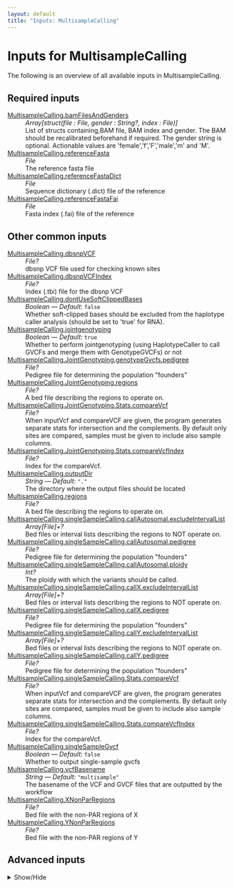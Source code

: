 ```yaml
---
layout: default
title: "Inputs: MultisampleCalling"
---
```


# Inputs for MultisampleCalling

The following is an overview of all available inputs in
MultisampleCalling.


## Required inputs
<dl>
<dt id="MultisampleCalling.bamFilesAndGenders"><a href="#MultisampleCalling.bamFilesAndGenders">MultisampleCalling.bamFilesAndGenders</a></dt>
<dd>
    <i>Array[struct(file : File, gender : String?, index : File)] </i><br />
    List of structs containing,BAM file, BAM index and gender. The BAM should be recalibrated beforehand if required. The gender string is optional. Actionable values are 'female','f','F','male','m' and 'M'.
</dd>
<dt id="MultisampleCalling.referenceFasta"><a href="#MultisampleCalling.referenceFasta">MultisampleCalling.referenceFasta</a></dt>
<dd>
    <i>File </i><br />
    The reference fasta file
</dd>
<dt id="MultisampleCalling.referenceFastaDict"><a href="#MultisampleCalling.referenceFastaDict">MultisampleCalling.referenceFastaDict</a></dt>
<dd>
    <i>File </i><br />
    Sequence dictionary (.dict) file of the reference
</dd>
<dt id="MultisampleCalling.referenceFastaFai"><a href="#MultisampleCalling.referenceFastaFai">MultisampleCalling.referenceFastaFai</a></dt>
<dd>
    <i>File </i><br />
    Fasta index (.fai) file of the reference
</dd>
</dl>

## Other common inputs
<dl>
<dt id="MultisampleCalling.dbsnpVCF"><a href="#MultisampleCalling.dbsnpVCF">MultisampleCalling.dbsnpVCF</a></dt>
<dd>
    <i>File? </i><br />
    dbsnp VCF file used for checking known sites
</dd>
<dt id="MultisampleCalling.dbsnpVCFIndex"><a href="#MultisampleCalling.dbsnpVCFIndex">MultisampleCalling.dbsnpVCFIndex</a></dt>
<dd>
    <i>File? </i><br />
    Index (.tbi) file for the dbsnp VCF
</dd>
<dt id="MultisampleCalling.dontUseSoftClippedBases"><a href="#MultisampleCalling.dontUseSoftClippedBases">MultisampleCalling.dontUseSoftClippedBases</a></dt>
<dd>
    <i>Boolean </i><i>&mdash; Default:</i> <code>false</code><br />
    Whether soft-clipped bases should be excluded from the haplotype caller analysis (should be set to 'true' for RNA).
</dd>
<dt id="MultisampleCalling.jointgenotyping"><a href="#MultisampleCalling.jointgenotyping">MultisampleCalling.jointgenotyping</a></dt>
<dd>
    <i>Boolean </i><i>&mdash; Default:</i> <code>true</code><br />
    Whether to perform jointgenotyping (using HaplotypeCaller to call GVCFs and merge them with GenotypeGVCFs) or not
</dd>
<dt id="MultisampleCalling.JointGenotyping.genotypeGvcfs.pedigree"><a href="#MultisampleCalling.JointGenotyping.genotypeGvcfs.pedigree">MultisampleCalling.JointGenotyping.genotypeGvcfs.pedigree</a></dt>
<dd>
    <i>File? </i><br />
    Pedigree file for determining the population "founders"
</dd>
<dt id="MultisampleCalling.JointGenotyping.regions"><a href="#MultisampleCalling.JointGenotyping.regions">MultisampleCalling.JointGenotyping.regions</a></dt>
<dd>
    <i>File? </i><br />
    A bed file describing the regions to operate on.
</dd>
<dt id="MultisampleCalling.JointGenotyping.Stats.compareVcf"><a href="#MultisampleCalling.JointGenotyping.Stats.compareVcf">MultisampleCalling.JointGenotyping.Stats.compareVcf</a></dt>
<dd>
    <i>File? </i><br />
    When inputVcf and compareVCF are given, the program generates separate stats for intersection and the complements. By default only sites are compared, samples must be given to include also sample columns.
</dd>
<dt id="MultisampleCalling.JointGenotyping.Stats.compareVcfIndex"><a href="#MultisampleCalling.JointGenotyping.Stats.compareVcfIndex">MultisampleCalling.JointGenotyping.Stats.compareVcfIndex</a></dt>
<dd>
    <i>File? </i><br />
    Index for the compareVcf.
</dd>
<dt id="MultisampleCalling.outputDir"><a href="#MultisampleCalling.outputDir">MultisampleCalling.outputDir</a></dt>
<dd>
    <i>String </i><i>&mdash; Default:</i> <code>"."</code><br />
    The directory where the output files should be located
</dd>
<dt id="MultisampleCalling.regions"><a href="#MultisampleCalling.regions">MultisampleCalling.regions</a></dt>
<dd>
    <i>File? </i><br />
    A bed file describing the regions to operate on.
</dd>
<dt id="MultisampleCalling.singleSampleCalling.callAutosomal.excludeIntervalList"><a href="#MultisampleCalling.singleSampleCalling.callAutosomal.excludeIntervalList">MultisampleCalling.singleSampleCalling.callAutosomal.excludeIntervalList</a></dt>
<dd>
    <i>Array[File]+? </i><br />
    Bed files or interval lists describing the regions to NOT operate on.
</dd>
<dt id="MultisampleCalling.singleSampleCalling.callAutosomal.pedigree"><a href="#MultisampleCalling.singleSampleCalling.callAutosomal.pedigree">MultisampleCalling.singleSampleCalling.callAutosomal.pedigree</a></dt>
<dd>
    <i>File? </i><br />
    Pedigree file for determining the population "founders"
</dd>
<dt id="MultisampleCalling.singleSampleCalling.callAutosomal.ploidy"><a href="#MultisampleCalling.singleSampleCalling.callAutosomal.ploidy">MultisampleCalling.singleSampleCalling.callAutosomal.ploidy</a></dt>
<dd>
    <i>Int? </i><br />
    The ploidy with which the variants should be called.
</dd>
<dt id="MultisampleCalling.singleSampleCalling.callX.excludeIntervalList"><a href="#MultisampleCalling.singleSampleCalling.callX.excludeIntervalList">MultisampleCalling.singleSampleCalling.callX.excludeIntervalList</a></dt>
<dd>
    <i>Array[File]+? </i><br />
    Bed files or interval lists describing the regions to NOT operate on.
</dd>
<dt id="MultisampleCalling.singleSampleCalling.callX.pedigree"><a href="#MultisampleCalling.singleSampleCalling.callX.pedigree">MultisampleCalling.singleSampleCalling.callX.pedigree</a></dt>
<dd>
    <i>File? </i><br />
    Pedigree file for determining the population "founders"
</dd>
<dt id="MultisampleCalling.singleSampleCalling.callY.excludeIntervalList"><a href="#MultisampleCalling.singleSampleCalling.callY.excludeIntervalList">MultisampleCalling.singleSampleCalling.callY.excludeIntervalList</a></dt>
<dd>
    <i>Array[File]+? </i><br />
    Bed files or interval lists describing the regions to NOT operate on.
</dd>
<dt id="MultisampleCalling.singleSampleCalling.callY.pedigree"><a href="#MultisampleCalling.singleSampleCalling.callY.pedigree">MultisampleCalling.singleSampleCalling.callY.pedigree</a></dt>
<dd>
    <i>File? </i><br />
    Pedigree file for determining the population "founders"
</dd>
<dt id="MultisampleCalling.singleSampleCalling.Stats.compareVcf"><a href="#MultisampleCalling.singleSampleCalling.Stats.compareVcf">MultisampleCalling.singleSampleCalling.Stats.compareVcf</a></dt>
<dd>
    <i>File? </i><br />
    When inputVcf and compareVCF are given, the program generates separate stats for intersection and the complements. By default only sites are compared, samples must be given to include also sample columns.
</dd>
<dt id="MultisampleCalling.singleSampleCalling.Stats.compareVcfIndex"><a href="#MultisampleCalling.singleSampleCalling.Stats.compareVcfIndex">MultisampleCalling.singleSampleCalling.Stats.compareVcfIndex</a></dt>
<dd>
    <i>File? </i><br />
    Index for the compareVcf.
</dd>
<dt id="MultisampleCalling.singleSampleGvcf"><a href="#MultisampleCalling.singleSampleGvcf">MultisampleCalling.singleSampleGvcf</a></dt>
<dd>
    <i>Boolean </i><i>&mdash; Default:</i> <code>false</code><br />
    Whether to output single-sample gvcfs
</dd>
<dt id="MultisampleCalling.vcfBasename"><a href="#MultisampleCalling.vcfBasename">MultisampleCalling.vcfBasename</a></dt>
<dd>
    <i>String </i><i>&mdash; Default:</i> <code>"multisample"</code><br />
    The basename of the VCF and GVCF files that are outputted by the workflow
</dd>
<dt id="MultisampleCalling.XNonParRegions"><a href="#MultisampleCalling.XNonParRegions">MultisampleCalling.XNonParRegions</a></dt>
<dd>
    <i>File? </i><br />
    Bed file with the non-PAR regions of X
</dd>
<dt id="MultisampleCalling.YNonParRegions"><a href="#MultisampleCalling.YNonParRegions">MultisampleCalling.YNonParRegions</a></dt>
<dd>
    <i>File? </i><br />
    Bed file with the non-PAR regions of Y
</dd>
</dl>

## Advanced inputs
<details>
<summary> Show/Hide </summary>
<dl>
<dt id="MultisampleCalling.calculateRegions.intersectAutosomalRegions.memory"><a href="#MultisampleCalling.calculateRegions.intersectAutosomalRegions.memory">MultisampleCalling.calculateRegions.intersectAutosomalRegions.memory</a></dt>
<dd>
    <i>String </i><i>&mdash; Default:</i> <code>"~{512 + ceil(size([regionsA, regionsB],"M"))}M"</code><br />
    The amount of memory needed for the job.
</dd>
<dt id="MultisampleCalling.calculateRegions.intersectAutosomalRegions.timeMinutes"><a href="#MultisampleCalling.calculateRegions.intersectAutosomalRegions.timeMinutes">MultisampleCalling.calculateRegions.intersectAutosomalRegions.timeMinutes</a></dt>
<dd>
    <i>Int </i><i>&mdash; Default:</i> <code>1 + ceil(size([regionsA, regionsB],"G"))</code><br />
    The maximum amount of time the job will run in minutes.
</dd>
<dt id="MultisampleCalling.calculateRegions.intersectX.memory"><a href="#MultisampleCalling.calculateRegions.intersectX.memory">MultisampleCalling.calculateRegions.intersectX.memory</a></dt>
<dd>
    <i>String </i><i>&mdash; Default:</i> <code>"~{512 + ceil(size([regionsA, regionsB],"M"))}M"</code><br />
    The amount of memory needed for the job.
</dd>
<dt id="MultisampleCalling.calculateRegions.intersectX.timeMinutes"><a href="#MultisampleCalling.calculateRegions.intersectX.timeMinutes">MultisampleCalling.calculateRegions.intersectX.timeMinutes</a></dt>
<dd>
    <i>Int </i><i>&mdash; Default:</i> <code>1 + ceil(size([regionsA, regionsB],"G"))</code><br />
    The maximum amount of time the job will run in minutes.
</dd>
<dt id="MultisampleCalling.calculateRegions.intersectY.memory"><a href="#MultisampleCalling.calculateRegions.intersectY.memory">MultisampleCalling.calculateRegions.intersectY.memory</a></dt>
<dd>
    <i>String </i><i>&mdash; Default:</i> <code>"~{512 + ceil(size([regionsA, regionsB],"M"))}M"</code><br />
    The amount of memory needed for the job.
</dd>
<dt id="MultisampleCalling.calculateRegions.intersectY.timeMinutes"><a href="#MultisampleCalling.calculateRegions.intersectY.timeMinutes">MultisampleCalling.calculateRegions.intersectY.timeMinutes</a></dt>
<dd>
    <i>Int </i><i>&mdash; Default:</i> <code>1 + ceil(size([regionsA, regionsB],"G"))</code><br />
    The maximum amount of time the job will run in minutes.
</dd>
<dt id="MultisampleCalling.calculateRegions.inverseBed.memory"><a href="#MultisampleCalling.calculateRegions.inverseBed.memory">MultisampleCalling.calculateRegions.inverseBed.memory</a></dt>
<dd>
    <i>String </i><i>&mdash; Default:</i> <code>"~{512 + ceil(size([inputBed, faidx],"M"))}M"</code><br />
    The amount of memory needed for the job.
</dd>
<dt id="MultisampleCalling.calculateRegions.inverseBed.timeMinutes"><a href="#MultisampleCalling.calculateRegions.inverseBed.timeMinutes">MultisampleCalling.calculateRegions.inverseBed.timeMinutes</a></dt>
<dd>
    <i>Int </i><i>&mdash; Default:</i> <code>1 + ceil(size([inputBed, faidx],"G"))</code><br />
    The maximum amount of time the job will run in minutes.
</dd>
<dt id="MultisampleCalling.calculateRegions.mergeBeds.memory"><a href="#MultisampleCalling.calculateRegions.mergeBeds.memory">MultisampleCalling.calculateRegions.mergeBeds.memory</a></dt>
<dd>
    <i>String </i><i>&mdash; Default:</i> <code>"~{512 + ceil(size(bedFiles,"M"))}M"</code><br />
    The amount of memory needed for the job.
</dd>
<dt id="MultisampleCalling.calculateRegions.mergeBeds.outputBed"><a href="#MultisampleCalling.calculateRegions.mergeBeds.outputBed">MultisampleCalling.calculateRegions.mergeBeds.outputBed</a></dt>
<dd>
    <i>String </i><i>&mdash; Default:</i> <code>"merged.bed"</code><br />
    The path to write the output to.
</dd>
<dt id="MultisampleCalling.calculateRegions.mergeBeds.timeMinutes"><a href="#MultisampleCalling.calculateRegions.mergeBeds.timeMinutes">MultisampleCalling.calculateRegions.mergeBeds.timeMinutes</a></dt>
<dd>
    <i>Int </i><i>&mdash; Default:</i> <code>1 + ceil(size(bedFiles,"G"))</code><br />
    The maximum amount of time the job will run in minutes.
</dd>
<dt id="MultisampleCalling.calculateRegions.scatterAutosomalRegions.memory"><a href="#MultisampleCalling.calculateRegions.scatterAutosomalRegions.memory">MultisampleCalling.calculateRegions.scatterAutosomalRegions.memory</a></dt>
<dd>
    <i>String </i><i>&mdash; Default:</i> <code>"256M"</code><br />
    The amount of memory this job will use.
</dd>
<dt id="MultisampleCalling.calculateRegions.scatterAutosomalRegions.prefix"><a href="#MultisampleCalling.calculateRegions.scatterAutosomalRegions.prefix">MultisampleCalling.calculateRegions.scatterAutosomalRegions.prefix</a></dt>
<dd>
    <i>String </i><i>&mdash; Default:</i> <code>"scatters/scatter-"</code><br />
    The prefix of the ouput files. Output will be named like: <PREFIX><N>.bed, in which N is an incrementing number. Default 'scatter-'.
</dd>
<dt id="MultisampleCalling.calculateRegions.scatterAutosomalRegions.splitContigs"><a href="#MultisampleCalling.calculateRegions.scatterAutosomalRegions.splitContigs">MultisampleCalling.calculateRegions.scatterAutosomalRegions.splitContigs</a></dt>
<dd>
    <i>Boolean </i><i>&mdash; Default:</i> <code>false</code><br />
    If set, contigs are allowed to be split up over multiple files.
</dd>
<dt id="MultisampleCalling.calculateRegions.scatterAutosomalRegions.timeMinutes"><a href="#MultisampleCalling.calculateRegions.scatterAutosomalRegions.timeMinutes">MultisampleCalling.calculateRegions.scatterAutosomalRegions.timeMinutes</a></dt>
<dd>
    <i>Int </i><i>&mdash; Default:</i> <code>2</code><br />
    The maximum amount of time the job will run in minutes.
</dd>
<dt id="MultisampleCalling.dockerImages"><a href="#MultisampleCalling.dockerImages">MultisampleCalling.dockerImages</a></dt>
<dd>
    <i>Map[String,String] </i><i>&mdash; Default:</i> <code>{"bedtools": "quay.io/biocontainers/bedtools:2.23.0--hdbcaa40_3", "picard": "quay.io/biocontainers/picard:2.23.2--0", "gatk4": "quay.io/biocontainers/gatk4:4.1.8.0--py38h37ae868_0", "chunked-scatter": "quay.io/biocontainers/chunked-scatter:1.0.0--py_0", "bcftools": "quay.io/biocontainers/bcftools:1.10.2--h4f4756c_2"}</code><br />
    specify which docker images should be used for running this pipeline
</dd>
<dt id="MultisampleCalling.JointGenotyping.gatherGvcfs.intervals"><a href="#MultisampleCalling.JointGenotyping.gatherGvcfs.intervals">MultisampleCalling.JointGenotyping.gatherGvcfs.intervals</a></dt>
<dd>
    <i>Array[File] </i><i>&mdash; Default:</i> <code>[]</code><br />
    Bed files or interval lists describing the regions to operate on.
</dd>
<dt id="MultisampleCalling.JointGenotyping.gatherGvcfs.javaXmx"><a href="#MultisampleCalling.JointGenotyping.gatherGvcfs.javaXmx">MultisampleCalling.JointGenotyping.gatherGvcfs.javaXmx</a></dt>
<dd>
    <i>String </i><i>&mdash; Default:</i> <code>"4G"</code><br />
    The maximum memory available to the program. Should be lower than `memory` to accommodate JVM overhead.
</dd>
<dt id="MultisampleCalling.JointGenotyping.gatherGvcfs.memory"><a href="#MultisampleCalling.JointGenotyping.gatherGvcfs.memory">MultisampleCalling.JointGenotyping.gatherGvcfs.memory</a></dt>
<dd>
    <i>String </i><i>&mdash; Default:</i> <code>"5G"</code><br />
    The amount of memory this job will use.
</dd>
<dt id="MultisampleCalling.JointGenotyping.gatherGvcfs.timeMinutes"><a href="#MultisampleCalling.JointGenotyping.gatherGvcfs.timeMinutes">MultisampleCalling.JointGenotyping.gatherGvcfs.timeMinutes</a></dt>
<dd>
    <i>Int </i><i>&mdash; Default:</i> <code>1 + ceil((size(gvcfFiles,"G") * 8))</code><br />
    The maximum amount of time the job will run in minutes.
</dd>
<dt id="MultisampleCalling.JointGenotyping.gatherVcfs.compressionLevel"><a href="#MultisampleCalling.JointGenotyping.gatherVcfs.compressionLevel">MultisampleCalling.JointGenotyping.gatherVcfs.compressionLevel</a></dt>
<dd>
    <i>Int </i><i>&mdash; Default:</i> <code>1</code><br />
    The compression level at which the BAM files are written
</dd>
<dt id="MultisampleCalling.JointGenotyping.gatherVcfs.javaXmx"><a href="#MultisampleCalling.JointGenotyping.gatherVcfs.javaXmx">MultisampleCalling.JointGenotyping.gatherVcfs.javaXmx</a></dt>
<dd>
    <i>String </i><i>&mdash; Default:</i> <code>"4G"</code><br />
    The maximum memory available to the program. Should be lower than `memory` to accommodate JVM overhead.
</dd>
<dt id="MultisampleCalling.JointGenotyping.gatherVcfs.memory"><a href="#MultisampleCalling.JointGenotyping.gatherVcfs.memory">MultisampleCalling.JointGenotyping.gatherVcfs.memory</a></dt>
<dd>
    <i>String </i><i>&mdash; Default:</i> <code>"5G"</code><br />
    The amount of memory this job will use.
</dd>
<dt id="MultisampleCalling.JointGenotyping.gatherVcfs.timeMinutes"><a href="#MultisampleCalling.JointGenotyping.gatherVcfs.timeMinutes">MultisampleCalling.JointGenotyping.gatherVcfs.timeMinutes</a></dt>
<dd>
    <i>Int </i><i>&mdash; Default:</i> <code>1 + ceil(size(inputVCFs,"G")) * 2</code><br />
    The maximum amount of time the job will run in minutes.
</dd>
<dt id="MultisampleCalling.JointGenotyping.gatherVcfs.useJdkDeflater"><a href="#MultisampleCalling.JointGenotyping.gatherVcfs.useJdkDeflater">MultisampleCalling.JointGenotyping.gatherVcfs.useJdkDeflater</a></dt>
<dd>
    <i>Boolean </i><i>&mdash; Default:</i> <code>true</code><br />
    True, uses the java deflator to compress the BAM files. False uses the optimized intel deflater.
</dd>
<dt id="MultisampleCalling.JointGenotyping.gatherVcfs.useJdkInflater"><a href="#MultisampleCalling.JointGenotyping.gatherVcfs.useJdkInflater">MultisampleCalling.JointGenotyping.gatherVcfs.useJdkInflater</a></dt>
<dd>
    <i>Boolean </i><i>&mdash; Default:</i> <code>true</code><br />
    True, uses the java inflater. False, uses the optimized intel inflater.
</dd>
<dt id="MultisampleCalling.JointGenotyping.genotypeGvcfs.annotationGroups"><a href="#MultisampleCalling.JointGenotyping.genotypeGvcfs.annotationGroups">MultisampleCalling.JointGenotyping.genotypeGvcfs.annotationGroups</a></dt>
<dd>
    <i>Array[String] </i><i>&mdash; Default:</i> <code>["StandardAnnotation"]</code><br />
    Which annotation groups will be used for the annotation
</dd>
<dt id="MultisampleCalling.JointGenotyping.genotypeGvcfs.javaXmx"><a href="#MultisampleCalling.JointGenotyping.genotypeGvcfs.javaXmx">MultisampleCalling.JointGenotyping.genotypeGvcfs.javaXmx</a></dt>
<dd>
    <i>String </i><i>&mdash; Default:</i> <code>"6G"</code><br />
    The maximum memory available to the program. Should be lower than `memory` to accommodate JVM overhead.
</dd>
<dt id="MultisampleCalling.JointGenotyping.genotypeGvcfs.memory"><a href="#MultisampleCalling.JointGenotyping.genotypeGvcfs.memory">MultisampleCalling.JointGenotyping.genotypeGvcfs.memory</a></dt>
<dd>
    <i>String </i><i>&mdash; Default:</i> <code>"7G"</code><br />
    The amount of memory this job will use.
</dd>
<dt id="MultisampleCalling.JointGenotyping.genotypeGvcfs.timeMinutes"><a href="#MultisampleCalling.JointGenotyping.genotypeGvcfs.timeMinutes">MultisampleCalling.JointGenotyping.genotypeGvcfs.timeMinutes</a></dt>
<dd>
    <i>Int </i><i>&mdash; Default:</i> <code>120</code><br />
    The maximum amount of time the job will run in minutes.
</dd>
<dt id="MultisampleCalling.JointGenotyping.sampleIds"><a href="#MultisampleCalling.JointGenotyping.sampleIds">MultisampleCalling.JointGenotyping.sampleIds</a></dt>
<dd>
    <i>Array[String] </i><i>&mdash; Default:</i> <code>[]</code><br />
    Sample IDs which should be analysed by the stats tools.
</dd>
<dt id="MultisampleCalling.JointGenotyping.scatterRegions.memory"><a href="#MultisampleCalling.JointGenotyping.scatterRegions.memory">MultisampleCalling.JointGenotyping.scatterRegions.memory</a></dt>
<dd>
    <i>String </i><i>&mdash; Default:</i> <code>"256M"</code><br />
    The amount of memory this job will use.
</dd>
<dt id="MultisampleCalling.JointGenotyping.scatterRegions.prefix"><a href="#MultisampleCalling.JointGenotyping.scatterRegions.prefix">MultisampleCalling.JointGenotyping.scatterRegions.prefix</a></dt>
<dd>
    <i>String </i><i>&mdash; Default:</i> <code>"scatters/scatter-"</code><br />
    The prefix of the ouput files. Output will be named like: <PREFIX><N>.bed, in which N is an incrementing number. Default 'scatter-'.
</dd>
<dt id="MultisampleCalling.JointGenotyping.scatterRegions.splitContigs"><a href="#MultisampleCalling.JointGenotyping.scatterRegions.splitContigs">MultisampleCalling.JointGenotyping.scatterRegions.splitContigs</a></dt>
<dd>
    <i>Boolean </i><i>&mdash; Default:</i> <code>false</code><br />
    If set, contigs are allowed to be split up over multiple files.
</dd>
<dt id="MultisampleCalling.JointGenotyping.scatterRegions.timeMinutes"><a href="#MultisampleCalling.JointGenotyping.scatterRegions.timeMinutes">MultisampleCalling.JointGenotyping.scatterRegions.timeMinutes</a></dt>
<dd>
    <i>Int </i><i>&mdash; Default:</i> <code>2</code><br />
    The maximum amount of time the job will run in minutes.
</dd>
<dt id="MultisampleCalling.JointGenotyping.Stats.afBins"><a href="#MultisampleCalling.JointGenotyping.Stats.afBins">MultisampleCalling.JointGenotyping.Stats.afBins</a></dt>
<dd>
    <i>String? </i><br />
    Allele frequency bins, a list (0.1,0.5,1) or a file (0.1
0.5
1).
</dd>
<dt id="MultisampleCalling.JointGenotyping.Stats.applyFilters"><a href="#MultisampleCalling.JointGenotyping.Stats.applyFilters">MultisampleCalling.JointGenotyping.Stats.applyFilters</a></dt>
<dd>
    <i>String? </i><br />
    Require at least one of the listed FILTER strings (e.g. "PASS,.").
</dd>
<dt id="MultisampleCalling.JointGenotyping.Stats.collapse"><a href="#MultisampleCalling.JointGenotyping.Stats.collapse">MultisampleCalling.JointGenotyping.Stats.collapse</a></dt>
<dd>
    <i>String? </i><br />
    Treat as identical records with <snps|indels|both|all|some|none>, see man page for details.
</dd>
<dt id="MultisampleCalling.JointGenotyping.Stats.depth"><a href="#MultisampleCalling.JointGenotyping.Stats.depth">MultisampleCalling.JointGenotyping.Stats.depth</a></dt>
<dd>
    <i>String? </i><br />
    Depth distribution: min,max,bin size [0,500,1].
</dd>
<dt id="MultisampleCalling.JointGenotyping.Stats.exclude"><a href="#MultisampleCalling.JointGenotyping.Stats.exclude">MultisampleCalling.JointGenotyping.Stats.exclude</a></dt>
<dd>
    <i>String? </i><br />
    Exclude sites for which the expression is true (see man page for details).
</dd>
<dt id="MultisampleCalling.JointGenotyping.Stats.exons"><a href="#MultisampleCalling.JointGenotyping.Stats.exons">MultisampleCalling.JointGenotyping.Stats.exons</a></dt>
<dd>
    <i>File? </i><br />
    Tab-delimited file with exons for indel frameshifts (chr,from,to; 1-based, inclusive, bgzip compressed).
</dd>
<dt id="MultisampleCalling.JointGenotyping.Stats.firstAlleleOnly"><a href="#MultisampleCalling.JointGenotyping.Stats.firstAlleleOnly">MultisampleCalling.JointGenotyping.Stats.firstAlleleOnly</a></dt>
<dd>
    <i>Boolean </i><i>&mdash; Default:</i> <code>false</code><br />
    Include only 1st allele at multiallelic sites.
</dd>
<dt id="MultisampleCalling.JointGenotyping.Stats.include"><a href="#MultisampleCalling.JointGenotyping.Stats.include">MultisampleCalling.JointGenotyping.Stats.include</a></dt>
<dd>
    <i>String? </i><br />
    Select sites for which the expression is true (see man page for details).
</dd>
<dt id="MultisampleCalling.JointGenotyping.Stats.memory"><a href="#MultisampleCalling.JointGenotyping.Stats.memory">MultisampleCalling.JointGenotyping.Stats.memory</a></dt>
<dd>
    <i>String </i><i>&mdash; Default:</i> <code>"256M"</code><br />
    The amount of memory this job will use.
</dd>
<dt id="MultisampleCalling.JointGenotyping.Stats.regions"><a href="#MultisampleCalling.JointGenotyping.Stats.regions">MultisampleCalling.JointGenotyping.Stats.regions</a></dt>
<dd>
    <i>String? </i><br />
    Restrict to comma-separated list of regions.
</dd>
<dt id="MultisampleCalling.JointGenotyping.Stats.samplesFile"><a href="#MultisampleCalling.JointGenotyping.Stats.samplesFile">MultisampleCalling.JointGenotyping.Stats.samplesFile</a></dt>
<dd>
    <i>File? </i><br />
    File of samples to include.
</dd>
<dt id="MultisampleCalling.JointGenotyping.Stats.splitByID"><a href="#MultisampleCalling.JointGenotyping.Stats.splitByID">MultisampleCalling.JointGenotyping.Stats.splitByID</a></dt>
<dd>
    <i>Boolean </i><i>&mdash; Default:</i> <code>false</code><br />
    Collect stats for sites with ID separately (known vs novel).
</dd>
<dt id="MultisampleCalling.JointGenotyping.Stats.targets"><a href="#MultisampleCalling.JointGenotyping.Stats.targets">MultisampleCalling.JointGenotyping.Stats.targets</a></dt>
<dd>
    <i>String? </i><br />
    Similar to regions but streams rather than index-jumps.
</dd>
<dt id="MultisampleCalling.JointGenotyping.Stats.targetsFile"><a href="#MultisampleCalling.JointGenotyping.Stats.targetsFile">MultisampleCalling.JointGenotyping.Stats.targetsFile</a></dt>
<dd>
    <i>File? </i><br />
    Similar to regionsFile but streams rather than index-jumps.
</dd>
<dt id="MultisampleCalling.JointGenotyping.Stats.threads"><a href="#MultisampleCalling.JointGenotyping.Stats.threads">MultisampleCalling.JointGenotyping.Stats.threads</a></dt>
<dd>
    <i>Int </i><i>&mdash; Default:</i> <code>0</code><br />
    Number of extra decompression threads [0].
</dd>
<dt id="MultisampleCalling.JointGenotyping.Stats.timeMinutes"><a href="#MultisampleCalling.JointGenotyping.Stats.timeMinutes">MultisampleCalling.JointGenotyping.Stats.timeMinutes</a></dt>
<dd>
    <i>Int </i><i>&mdash; Default:</i> <code>1 + 2 * ceil(size(select_all([inputVcf, compareVcf]),"G"))</code><br />
    The maximum amount of time the job will run in minutes.
</dd>
<dt id="MultisampleCalling.JointGenotyping.Stats.userTsTv"><a href="#MultisampleCalling.JointGenotyping.Stats.userTsTv">MultisampleCalling.JointGenotyping.Stats.userTsTv</a></dt>
<dd>
    <i>String? </i><br />
    <TAG[:min:max:n]>. Collect Ts/Tv stats for any tag using the given binning [0:1:100].
</dd>
<dt id="MultisampleCalling.JointGenotyping.Stats.verbose"><a href="#MultisampleCalling.JointGenotyping.Stats.verbose">MultisampleCalling.JointGenotyping.Stats.verbose</a></dt>
<dd>
    <i>Boolean </i><i>&mdash; Default:</i> <code>false</code><br />
    Produce verbose per-site and per-sample output.
</dd>
<dt id="MultisampleCalling.scatterSize"><a href="#MultisampleCalling.scatterSize">MultisampleCalling.scatterSize</a></dt>
<dd>
    <i>Int? </i><br />
    The size of the scattered regions in bases. Scattering is used to speed up certain processes. The genome will be seperated into multiple chunks (scatters) which will be processed in their own job, allowing for parallel processing. Higher values will result in a lower number of jobs. The optimal value here will depend on the available resources.
</dd>
<dt id="MultisampleCalling.scatterSizeMillions"><a href="#MultisampleCalling.scatterSizeMillions">MultisampleCalling.scatterSizeMillions</a></dt>
<dd>
    <i>Int </i><i>&mdash; Default:</i> <code>1000</code><br />
    Same as scatterSize, but is multiplied by 1000000 to get scatterSize. This allows for setting larger values more easily
</dd>
<dt id="MultisampleCalling.singleSampleCalling.callAutosomal.contamination"><a href="#MultisampleCalling.singleSampleCalling.callAutosomal.contamination">MultisampleCalling.singleSampleCalling.callAutosomal.contamination</a></dt>
<dd>
    <i>Float? </i><br />
    Equivalent to HaplotypeCaller's `-contamination` option.
</dd>
<dt id="MultisampleCalling.singleSampleCalling.callAutosomal.emitRefConfidence"><a href="#MultisampleCalling.singleSampleCalling.callAutosomal.emitRefConfidence">MultisampleCalling.singleSampleCalling.callAutosomal.emitRefConfidence</a></dt>
<dd>
    <i>String </i><i>&mdash; Default:</i> <code>if gvcf then "GVCF" else "NONE"</code><br />
    Whether to include reference calls. Three modes: 'NONE', 'BP_RESOLUTION' and 'GVCF'
</dd>
<dt id="MultisampleCalling.singleSampleCalling.callAutosomal.javaXmxMb"><a href="#MultisampleCalling.singleSampleCalling.callAutosomal.javaXmxMb">MultisampleCalling.singleSampleCalling.callAutosomal.javaXmxMb</a></dt>
<dd>
    <i>Int </i><i>&mdash; Default:</i> <code>4096</code><br />
    The maximum memory available to the program in megabytes. Should be lower than `memoryMb` to accommodate JVM overhead.
</dd>
<dt id="MultisampleCalling.singleSampleCalling.callAutosomal.memoryMb"><a href="#MultisampleCalling.singleSampleCalling.callAutosomal.memoryMb">MultisampleCalling.singleSampleCalling.callAutosomal.memoryMb</a></dt>
<dd>
    <i>Int </i><i>&mdash; Default:</i> <code>javaXmxMb + 512</code><br />
    The amount of memory this job will use in megabytes.
</dd>
<dt id="MultisampleCalling.singleSampleCalling.callAutosomal.outputMode"><a href="#MultisampleCalling.singleSampleCalling.callAutosomal.outputMode">MultisampleCalling.singleSampleCalling.callAutosomal.outputMode</a></dt>
<dd>
    <i>String? </i><br />
    Specifies which type of calls we should output. Same as HaplotypeCaller's `--output-mode` option.
</dd>
<dt id="MultisampleCalling.singleSampleCalling.callX.contamination"><a href="#MultisampleCalling.singleSampleCalling.callX.contamination">MultisampleCalling.singleSampleCalling.callX.contamination</a></dt>
<dd>
    <i>Float? </i><br />
    Equivalent to HaplotypeCaller's `-contamination` option.
</dd>
<dt id="MultisampleCalling.singleSampleCalling.callX.emitRefConfidence"><a href="#MultisampleCalling.singleSampleCalling.callX.emitRefConfidence">MultisampleCalling.singleSampleCalling.callX.emitRefConfidence</a></dt>
<dd>
    <i>String </i><i>&mdash; Default:</i> <code>if gvcf then "GVCF" else "NONE"</code><br />
    Whether to include reference calls. Three modes: 'NONE', 'BP_RESOLUTION' and 'GVCF'
</dd>
<dt id="MultisampleCalling.singleSampleCalling.callX.javaXmxMb"><a href="#MultisampleCalling.singleSampleCalling.callX.javaXmxMb">MultisampleCalling.singleSampleCalling.callX.javaXmxMb</a></dt>
<dd>
    <i>Int </i><i>&mdash; Default:</i> <code>4096</code><br />
    The maximum memory available to the program in megabytes. Should be lower than `memoryMb` to accommodate JVM overhead.
</dd>
<dt id="MultisampleCalling.singleSampleCalling.callX.memoryMb"><a href="#MultisampleCalling.singleSampleCalling.callX.memoryMb">MultisampleCalling.singleSampleCalling.callX.memoryMb</a></dt>
<dd>
    <i>Int </i><i>&mdash; Default:</i> <code>javaXmxMb + 512</code><br />
    The amount of memory this job will use in megabytes.
</dd>
<dt id="MultisampleCalling.singleSampleCalling.callX.outputMode"><a href="#MultisampleCalling.singleSampleCalling.callX.outputMode">MultisampleCalling.singleSampleCalling.callX.outputMode</a></dt>
<dd>
    <i>String? </i><br />
    Specifies which type of calls we should output. Same as HaplotypeCaller's `--output-mode` option.
</dd>
<dt id="MultisampleCalling.singleSampleCalling.callY.contamination"><a href="#MultisampleCalling.singleSampleCalling.callY.contamination">MultisampleCalling.singleSampleCalling.callY.contamination</a></dt>
<dd>
    <i>Float? </i><br />
    Equivalent to HaplotypeCaller's `-contamination` option.
</dd>
<dt id="MultisampleCalling.singleSampleCalling.callY.emitRefConfidence"><a href="#MultisampleCalling.singleSampleCalling.callY.emitRefConfidence">MultisampleCalling.singleSampleCalling.callY.emitRefConfidence</a></dt>
<dd>
    <i>String </i><i>&mdash; Default:</i> <code>if gvcf then "GVCF" else "NONE"</code><br />
    Whether to include reference calls. Three modes: 'NONE', 'BP_RESOLUTION' and 'GVCF'
</dd>
<dt id="MultisampleCalling.singleSampleCalling.callY.javaXmxMb"><a href="#MultisampleCalling.singleSampleCalling.callY.javaXmxMb">MultisampleCalling.singleSampleCalling.callY.javaXmxMb</a></dt>
<dd>
    <i>Int </i><i>&mdash; Default:</i> <code>4096</code><br />
    The maximum memory available to the program in megabytes. Should be lower than `memoryMb` to accommodate JVM overhead.
</dd>
<dt id="MultisampleCalling.singleSampleCalling.callY.memoryMb"><a href="#MultisampleCalling.singleSampleCalling.callY.memoryMb">MultisampleCalling.singleSampleCalling.callY.memoryMb</a></dt>
<dd>
    <i>Int </i><i>&mdash; Default:</i> <code>javaXmxMb + 512</code><br />
    The amount of memory this job will use in megabytes.
</dd>
<dt id="MultisampleCalling.singleSampleCalling.callY.outputMode"><a href="#MultisampleCalling.singleSampleCalling.callY.outputMode">MultisampleCalling.singleSampleCalling.callY.outputMode</a></dt>
<dd>
    <i>String? </i><br />
    Specifies which type of calls we should output. Same as HaplotypeCaller's `--output-mode` option.
</dd>
<dt id="MultisampleCalling.singleSampleCalling.mergeSingleSampleGvcf.intervals"><a href="#MultisampleCalling.singleSampleCalling.mergeSingleSampleGvcf.intervals">MultisampleCalling.singleSampleCalling.mergeSingleSampleGvcf.intervals</a></dt>
<dd>
    <i>Array[File] </i><i>&mdash; Default:</i> <code>[]</code><br />
    Bed files or interval lists describing the regions to operate on.
</dd>
<dt id="MultisampleCalling.singleSampleCalling.mergeSingleSampleGvcf.javaXmx"><a href="#MultisampleCalling.singleSampleCalling.mergeSingleSampleGvcf.javaXmx">MultisampleCalling.singleSampleCalling.mergeSingleSampleGvcf.javaXmx</a></dt>
<dd>
    <i>String </i><i>&mdash; Default:</i> <code>"4G"</code><br />
    The maximum memory available to the program. Should be lower than `memory` to accommodate JVM overhead.
</dd>
<dt id="MultisampleCalling.singleSampleCalling.mergeSingleSampleGvcf.memory"><a href="#MultisampleCalling.singleSampleCalling.mergeSingleSampleGvcf.memory">MultisampleCalling.singleSampleCalling.mergeSingleSampleGvcf.memory</a></dt>
<dd>
    <i>String </i><i>&mdash; Default:</i> <code>"5G"</code><br />
    The amount of memory this job will use.
</dd>
<dt id="MultisampleCalling.singleSampleCalling.mergeSingleSampleGvcf.timeMinutes"><a href="#MultisampleCalling.singleSampleCalling.mergeSingleSampleGvcf.timeMinutes">MultisampleCalling.singleSampleCalling.mergeSingleSampleGvcf.timeMinutes</a></dt>
<dd>
    <i>Int </i><i>&mdash; Default:</i> <code>1 + ceil((size(gvcfFiles,"G") * 8))</code><br />
    The maximum amount of time the job will run in minutes.
</dd>
<dt id="MultisampleCalling.singleSampleCalling.mergeSingleSampleVcf.compressionLevel"><a href="#MultisampleCalling.singleSampleCalling.mergeSingleSampleVcf.compressionLevel">MultisampleCalling.singleSampleCalling.mergeSingleSampleVcf.compressionLevel</a></dt>
<dd>
    <i>Int </i><i>&mdash; Default:</i> <code>1</code><br />
    The compression level at which the BAM files are written
</dd>
<dt id="MultisampleCalling.singleSampleCalling.mergeSingleSampleVcf.javaXmx"><a href="#MultisampleCalling.singleSampleCalling.mergeSingleSampleVcf.javaXmx">MultisampleCalling.singleSampleCalling.mergeSingleSampleVcf.javaXmx</a></dt>
<dd>
    <i>String </i><i>&mdash; Default:</i> <code>"4G"</code><br />
    The maximum memory available to the program. Should be lower than `memory` to accommodate JVM overhead.
</dd>
<dt id="MultisampleCalling.singleSampleCalling.mergeSingleSampleVcf.memory"><a href="#MultisampleCalling.singleSampleCalling.mergeSingleSampleVcf.memory">MultisampleCalling.singleSampleCalling.mergeSingleSampleVcf.memory</a></dt>
<dd>
    <i>String </i><i>&mdash; Default:</i> <code>"5G"</code><br />
    The amount of memory this job will use.
</dd>
<dt id="MultisampleCalling.singleSampleCalling.mergeSingleSampleVcf.timeMinutes"><a href="#MultisampleCalling.singleSampleCalling.mergeSingleSampleVcf.timeMinutes">MultisampleCalling.singleSampleCalling.mergeSingleSampleVcf.timeMinutes</a></dt>
<dd>
    <i>Int </i><i>&mdash; Default:</i> <code>1 + ceil(size(inputVCFs,"G")) * 2</code><br />
    The maximum amount of time the job will run in minutes.
</dd>
<dt id="MultisampleCalling.singleSampleCalling.mergeSingleSampleVcf.useJdkDeflater"><a href="#MultisampleCalling.singleSampleCalling.mergeSingleSampleVcf.useJdkDeflater">MultisampleCalling.singleSampleCalling.mergeSingleSampleVcf.useJdkDeflater</a></dt>
<dd>
    <i>Boolean </i><i>&mdash; Default:</i> <code>true</code><br />
    True, uses the java deflator to compress the BAM files. False uses the optimized intel deflater.
</dd>
<dt id="MultisampleCalling.singleSampleCalling.mergeSingleSampleVcf.useJdkInflater"><a href="#MultisampleCalling.singleSampleCalling.mergeSingleSampleVcf.useJdkInflater">MultisampleCalling.singleSampleCalling.mergeSingleSampleVcf.useJdkInflater</a></dt>
<dd>
    <i>Boolean </i><i>&mdash; Default:</i> <code>true</code><br />
    True, uses the java inflater. False, uses the optimized intel inflater.
</dd>
<dt id="MultisampleCalling.singleSampleCalling.Stats.afBins"><a href="#MultisampleCalling.singleSampleCalling.Stats.afBins">MultisampleCalling.singleSampleCalling.Stats.afBins</a></dt>
<dd>
    <i>String? </i><br />
    Allele frequency bins, a list (0.1,0.5,1) or a file (0.1
0.5
1).
</dd>
<dt id="MultisampleCalling.singleSampleCalling.Stats.applyFilters"><a href="#MultisampleCalling.singleSampleCalling.Stats.applyFilters">MultisampleCalling.singleSampleCalling.Stats.applyFilters</a></dt>
<dd>
    <i>String? </i><br />
    Require at least one of the listed FILTER strings (e.g. "PASS,.").
</dd>
<dt id="MultisampleCalling.singleSampleCalling.Stats.collapse"><a href="#MultisampleCalling.singleSampleCalling.Stats.collapse">MultisampleCalling.singleSampleCalling.Stats.collapse</a></dt>
<dd>
    <i>String? </i><br />
    Treat as identical records with <snps|indels|both|all|some|none>, see man page for details.
</dd>
<dt id="MultisampleCalling.singleSampleCalling.Stats.depth"><a href="#MultisampleCalling.singleSampleCalling.Stats.depth">MultisampleCalling.singleSampleCalling.Stats.depth</a></dt>
<dd>
    <i>String? </i><br />
    Depth distribution: min,max,bin size [0,500,1].
</dd>
<dt id="MultisampleCalling.singleSampleCalling.Stats.exclude"><a href="#MultisampleCalling.singleSampleCalling.Stats.exclude">MultisampleCalling.singleSampleCalling.Stats.exclude</a></dt>
<dd>
    <i>String? </i><br />
    Exclude sites for which the expression is true (see man page for details).
</dd>
<dt id="MultisampleCalling.singleSampleCalling.Stats.exons"><a href="#MultisampleCalling.singleSampleCalling.Stats.exons">MultisampleCalling.singleSampleCalling.Stats.exons</a></dt>
<dd>
    <i>File? </i><br />
    Tab-delimited file with exons for indel frameshifts (chr,from,to; 1-based, inclusive, bgzip compressed).
</dd>
<dt id="MultisampleCalling.singleSampleCalling.Stats.firstAlleleOnly"><a href="#MultisampleCalling.singleSampleCalling.Stats.firstAlleleOnly">MultisampleCalling.singleSampleCalling.Stats.firstAlleleOnly</a></dt>
<dd>
    <i>Boolean </i><i>&mdash; Default:</i> <code>false</code><br />
    Include only 1st allele at multiallelic sites.
</dd>
<dt id="MultisampleCalling.singleSampleCalling.Stats.include"><a href="#MultisampleCalling.singleSampleCalling.Stats.include">MultisampleCalling.singleSampleCalling.Stats.include</a></dt>
<dd>
    <i>String? </i><br />
    Select sites for which the expression is true (see man page for details).
</dd>
<dt id="MultisampleCalling.singleSampleCalling.Stats.memory"><a href="#MultisampleCalling.singleSampleCalling.Stats.memory">MultisampleCalling.singleSampleCalling.Stats.memory</a></dt>
<dd>
    <i>String </i><i>&mdash; Default:</i> <code>"256M"</code><br />
    The amount of memory this job will use.
</dd>
<dt id="MultisampleCalling.singleSampleCalling.Stats.regions"><a href="#MultisampleCalling.singleSampleCalling.Stats.regions">MultisampleCalling.singleSampleCalling.Stats.regions</a></dt>
<dd>
    <i>String? </i><br />
    Restrict to comma-separated list of regions.
</dd>
<dt id="MultisampleCalling.singleSampleCalling.Stats.samplesFile"><a href="#MultisampleCalling.singleSampleCalling.Stats.samplesFile">MultisampleCalling.singleSampleCalling.Stats.samplesFile</a></dt>
<dd>
    <i>File? </i><br />
    File of samples to include.
</dd>
<dt id="MultisampleCalling.singleSampleCalling.Stats.splitByID"><a href="#MultisampleCalling.singleSampleCalling.Stats.splitByID">MultisampleCalling.singleSampleCalling.Stats.splitByID</a></dt>
<dd>
    <i>Boolean </i><i>&mdash; Default:</i> <code>false</code><br />
    Collect stats for sites with ID separately (known vs novel).
</dd>
<dt id="MultisampleCalling.singleSampleCalling.Stats.targets"><a href="#MultisampleCalling.singleSampleCalling.Stats.targets">MultisampleCalling.singleSampleCalling.Stats.targets</a></dt>
<dd>
    <i>String? </i><br />
    Similar to regions but streams rather than index-jumps.
</dd>
<dt id="MultisampleCalling.singleSampleCalling.Stats.targetsFile"><a href="#MultisampleCalling.singleSampleCalling.Stats.targetsFile">MultisampleCalling.singleSampleCalling.Stats.targetsFile</a></dt>
<dd>
    <i>File? </i><br />
    Similar to regionsFile but streams rather than index-jumps.
</dd>
<dt id="MultisampleCalling.singleSampleCalling.Stats.threads"><a href="#MultisampleCalling.singleSampleCalling.Stats.threads">MultisampleCalling.singleSampleCalling.Stats.threads</a></dt>
<dd>
    <i>Int </i><i>&mdash; Default:</i> <code>0</code><br />
    Number of extra decompression threads [0].
</dd>
<dt id="MultisampleCalling.singleSampleCalling.Stats.timeMinutes"><a href="#MultisampleCalling.singleSampleCalling.Stats.timeMinutes">MultisampleCalling.singleSampleCalling.Stats.timeMinutes</a></dt>
<dd>
    <i>Int </i><i>&mdash; Default:</i> <code>1 + 2 * ceil(size(select_all([inputVcf, compareVcf]),"G"))</code><br />
    The maximum amount of time the job will run in minutes.
</dd>
<dt id="MultisampleCalling.singleSampleCalling.Stats.userTsTv"><a href="#MultisampleCalling.singleSampleCalling.Stats.userTsTv">MultisampleCalling.singleSampleCalling.Stats.userTsTv</a></dt>
<dd>
    <i>String? </i><br />
    <TAG[:min:max:n]>. Collect Ts/Tv stats for any tag using the given binning [0:1:100].
</dd>
<dt id="MultisampleCalling.singleSampleCalling.Stats.verbose"><a href="#MultisampleCalling.singleSampleCalling.Stats.verbose">MultisampleCalling.singleSampleCalling.Stats.verbose</a></dt>
<dd>
    <i>Boolean </i><i>&mdash; Default:</i> <code>false</code><br />
    Produce verbose per-site and per-sample output.
</dd>
<dt id="MultisampleCalling.singleSampleCalling.statsRegions"><a href="#MultisampleCalling.singleSampleCalling.statsRegions">MultisampleCalling.singleSampleCalling.statsRegions</a></dt>
<dd>
    <i>File? </i><br />
    Which regions need to be analysed by the stats tools.
</dd>
<dt id="MultisampleCalling.singleSampleCalling.timeMinutes"><a href="#MultisampleCalling.singleSampleCalling.timeMinutes">MultisampleCalling.singleSampleCalling.timeMinutes</a></dt>
<dd>
    <i>Int </i><i>&mdash; Default:</i> <code>ceil((size(bam,"G") * 120))</code><br />
    The time in minutes expected for each haplotype caller task. Will be exposed as the time_minutes runtime attribute.
</dd>
<dt id="MultisampleCalling.standardMinConfidenceThresholdForCalling"><a href="#MultisampleCalling.standardMinConfidenceThresholdForCalling">MultisampleCalling.standardMinConfidenceThresholdForCalling</a></dt>
<dd>
    <i>Float? </i><br />
    Minimum confidence treshold used by haplotype caller.
</dd>
</dl>
</details>




